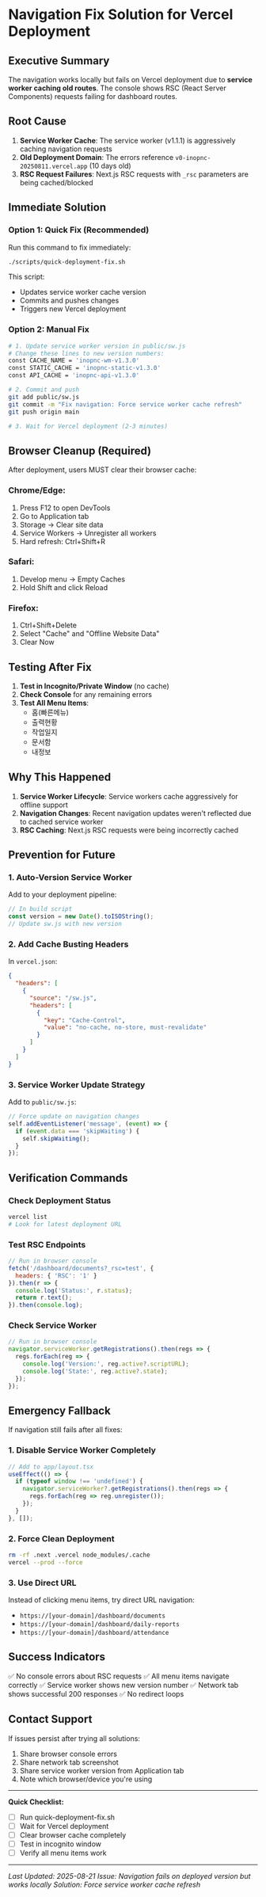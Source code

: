 # Navigation Fix Solution for Vercel Deployment

## Executive Summary
The navigation works locally but fails on Vercel deployment due to **service worker caching old routes**. The console shows RSC (React Server Components) requests failing for dashboard routes.

## Root Cause
1. **Service Worker Cache**: The service worker (v1.1.1) is aggressively caching navigation requests
2. **Old Deployment Domain**: The errors reference `v0-inopnc-20250811.vercel.app` (10 days old)
3. **RSC Request Failures**: Next.js RSC requests with `_rsc` parameters are being cached/blocked

## Immediate Solution

### Option 1: Quick Fix (Recommended)
Run this command to fix immediately:
```bash
./scripts/quick-deployment-fix.sh
```

This script:
- Updates service worker cache version
- Commits and pushes changes
- Triggers new Vercel deployment

### Option 2: Manual Fix
```bash
# 1. Update service worker version in public/sw.js
# Change these lines to new version numbers:
const CACHE_NAME = 'inopnc-wm-v1.3.0'
const STATIC_CACHE = 'inopnc-static-v1.3.0'
const API_CACHE = 'inopnc-api-v1.3.0'

# 2. Commit and push
git add public/sw.js
git commit -m "Fix navigation: Force service worker cache refresh"
git push origin main

# 3. Wait for Vercel deployment (2-3 minutes)
```

## Browser Cleanup (Required)

After deployment, users MUST clear their browser cache:

### Chrome/Edge:
1. Press F12 to open DevTools
2. Go to Application tab
3. Storage → Clear site data
4. Service Workers → Unregister all workers
5. Hard refresh: Ctrl+Shift+R

### Safari:
1. Develop menu → Empty Caches
2. Hold Shift and click Reload

### Firefox:
1. Ctrl+Shift+Delete
2. Select "Cache" and "Offline Website Data"
3. Clear Now

## Testing After Fix

1. **Test in Incognito/Private Window** (no cache)
2. **Check Console** for any remaining errors
3. **Test All Menu Items**:
   - 홈(빠른메뉴)
   - 출력현황
   - 작업일지
   - 문서함
   - 내정보

## Why This Happened

1. **Service Worker Lifecycle**: Service workers cache aggressively for offline support
2. **Navigation Changes**: Recent navigation updates weren't reflected due to cached service worker
3. **RSC Caching**: Next.js RSC requests were being incorrectly cached

## Prevention for Future

### 1. Auto-Version Service Worker
Add to your deployment pipeline:
```javascript
// In build script
const version = new Date().toISOString();
// Update sw.js with new version
```

### 2. Add Cache Busting Headers
In `vercel.json`:
```json
{
  "headers": [
    {
      "source": "/sw.js",
      "headers": [
        {
          "key": "Cache-Control",
          "value": "no-cache, no-store, must-revalidate"
        }
      ]
    }
  ]
}
```

### 3. Service Worker Update Strategy
Add to `public/sw.js`:
```javascript
// Force update on navigation changes
self.addEventListener('message', (event) => {
  if (event.data === 'skipWaiting') {
    self.skipWaiting();
  }
});
```

## Verification Commands

### Check Deployment Status
```bash
vercel list
# Look for latest deployment URL
```

### Test RSC Endpoints
```javascript
// Run in browser console
fetch('/dashboard/documents?_rsc=test', {
  headers: { 'RSC': '1' }
}).then(r => {
  console.log('Status:', r.status);
  return r.text();
}).then(console.log);
```

### Check Service Worker
```javascript
// Run in browser console
navigator.serviceWorker.getRegistrations().then(regs => {
  regs.forEach(reg => {
    console.log('Version:', reg.active?.scriptURL);
    console.log('State:', reg.active?.state);
  });
});
```

## Emergency Fallback

If navigation still fails after all fixes:

### 1. Disable Service Worker Completely
```javascript
// Add to app/layout.tsx
useEffect(() => {
  if (typeof window !== 'undefined') {
    navigator.serviceWorker?.getRegistrations().then(regs => {
      regs.forEach(reg => reg.unregister());
    });
  }
}, []);
```

### 2. Force Clean Deployment
```bash
rm -rf .next .vercel node_modules/.cache
vercel --prod --force
```

### 3. Use Direct URL
Instead of clicking menu items, try direct URL navigation:
- `https://[your-domain]/dashboard/documents`
- `https://[your-domain]/dashboard/daily-reports`
- `https://[your-domain]/dashboard/attendance`

## Success Indicators

✅ No console errors about RSC requests
✅ All menu items navigate correctly
✅ Service worker shows new version number
✅ Network tab shows successful 200 responses
✅ No redirect loops

## Contact Support

If issues persist after trying all solutions:
1. Share browser console errors
2. Share network tab screenshot
3. Share service worker version from Application tab
4. Note which browser/device you're using

---

**Quick Checklist:**
- [ ] Run quick-deployment-fix.sh
- [ ] Wait for Vercel deployment
- [ ] Clear browser cache completely
- [ ] Test in incognito window
- [ ] Verify all menu items work

---

*Last Updated: 2025-08-21*
*Issue: Navigation fails on deployed version but works locally*
*Solution: Force service worker cache refresh*